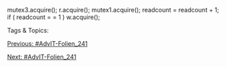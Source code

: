 mutex3.acquire();
r.acquire();
mutex1.acquire();
readcount  = readcount  + 1;
if ( readcount  = = 1 ) w.acquire();

   Tags & Topics:
   

[Previous: #AdvIT-Folien_241](AdvIT-Folien_241.md)

[Next: #AdvIT-Folien_241](AdvIT-Folien_241.md)
